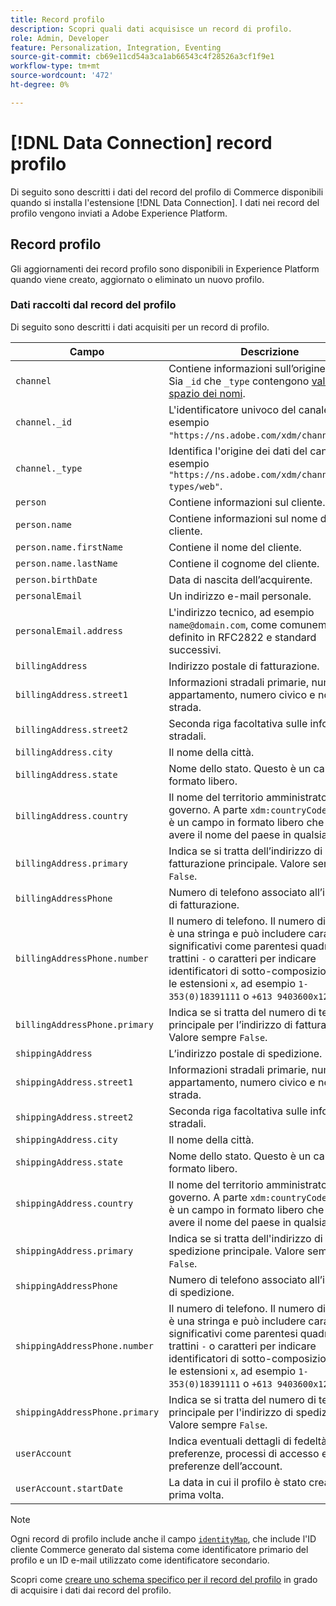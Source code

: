 ```yaml
---
title: Record profilo
description: Scopri quali dati acquisisce un record di profilo.
role: Admin, Developer
feature: Personalization, Integration, Eventing
source-git-commit: cb69e11cd54a3ca1ab66543c4f28526a3cf1f9e1
workflow-type: tm+mt
source-wordcount: '472'
ht-degree: 0%

---
```


# [!DNL Data Connection] record profilo

Di seguito sono descritti i dati del record del profilo di Commerce disponibili quando si installa l&#39;estensione [!DNL Data Connection]. I dati nei record del profilo vengono inviati a Adobe Experience Platform.

## Record profilo

Gli aggiornamenti dei record profilo sono disponibili in Experience Platform quando viene creato, aggiornato o eliminato un nuovo profilo.

### Dati raccolti dal record del profilo

Di seguito sono descritti i dati acquisiti per un record di profilo.

| Campo | Descrizione |
|---|---|
| `channel` | Contiene informazioni sull’origine dei dati. Sia `_id` che `_type` contengono [valori con spazio dei nomi](https://experienceleague.adobe.com/en/docs/experience-platform/xdm/schema/namespaces). |
| `channel._id` | L&#39;identificatore univoco del canale, ad esempio `"https://ns.adobe.com/xdm/channels/web"`. |
| `channel._type` | Identifica l&#39;origine dei dati del canale, ad esempio `"https://ns.adobe.com/xdm/channel-types/web"`. |
| `person` | Contiene informazioni sul cliente. |
| `person.name` | Contiene informazioni sul nome del cliente. |
| `person.name.firstName` | Contiene il nome del cliente. |
| `person.name.lastName` | Contiene il cognome del cliente. |
| `person.birthDate` | Data di nascita dell’acquirente. |
| `personalEmail` | Un indirizzo e-mail personale. |
| `personalEmail.address` | L&#39;indirizzo tecnico, ad esempio `name@domain.com`, come comunemente definito in RFC2822 e standard successivi. |
| `billingAddress` | Indirizzo postale di fatturazione. |
| `billingAddress.street1` | Informazioni stradali primarie, numero di appartamento, numero civico e nome della strada. |
| `billingAddress.street2` | Seconda riga facoltativa sulle informazioni stradali. |
| `billingAddress.city` | Il nome della città. |
| `billingAddress.state` | Nome dello stato. Questo è un campo in formato libero. |
| `billingAddress.country` | Il nome del territorio amministrato dal governo. A parte `xdm:countryCode`, questo è un campo in formato libero che può avere il nome del paese in qualsiasi lingua. |
| `billingAddress.primary` | Indica se si tratta dell’indirizzo di fatturazione principale. Valore sempre `False`. |
| `billingAddressPhone` | Numero di telefono associato all’indirizzo di fatturazione. |
| `billingAddressPhone.number` | Il numero di telefono. Il numero di telefono è una stringa e può includere caratteri significativi come parentesi quadre `()`, trattini `-` o caratteri per indicare identificatori di sotto-composizione come le estensioni `x`, ad esempio `1-353(0)18391111` o `+613 9403600x1234`. |
| `billingAddressPhone.primary` | Indica se si tratta del numero di telefono principale per l’indirizzo di fatturazione. Valore sempre `False`. |
| `shippingAddress` | L’indirizzo postale di spedizione. |
| `shippingAddress.street1` | Informazioni stradali primarie, numero di appartamento, numero civico e nome della strada. |
| `shippingAddress.street2` | Seconda riga facoltativa sulle informazioni stradali. |
| `shippingAddress.city` | Il nome della città. |
| `shippingAddress.state` | Nome dello stato. Questo è un campo in formato libero. |
| `shippingAddress.country` | Il nome del territorio amministrato dal governo. A parte `xdm:countryCode`, questo è un campo in formato libero che può avere il nome del paese in qualsiasi lingua. |
| `shippingAddress.primary` | Indica se si tratta dell&#39;indirizzo di spedizione principale. Valore sempre `False`. |
| `shippingAddressPhone` | Numero di telefono associato all’indirizzo di spedizione. |
| `shippingAddressPhone.number` | Il numero di telefono. Il numero di telefono è una stringa e può includere caratteri significativi come parentesi quadre `()`, trattini `-` o caratteri per indicare identificatori di sotto-composizione come le estensioni `x`, ad esempio `1-353(0)18391111` o `+613 9403600x1234`. |
| `shippingAddressPhone.primary` | Indica se si tratta del numero di telefono principale per l&#39;indirizzo di spedizione. Valore sempre `False`. |
| `userAccount` | Indica eventuali dettagli di fedeltà, preferenze, processi di accesso e altre preferenze dell’account. |
| `userAccount.startDate` | La data in cui il profilo è stato creato per la prima volta. |

>[!NOTE]
>
>Ogni record di profilo include anche il campo [`identityMap`](https://experienceleague.adobe.com/en/docs/experience-platform/xdm/field-groups/profile/identitymap), che include l&#39;ID cliente Commerce generato dal sistema come identificatore primario del profilo e un ID e-mail utilizzato come identificatore secondario.

Scopri come [creare uno schema specifico per il record del profilo](profile-data.md) in grado di acquisire i dati dai record del profilo.
